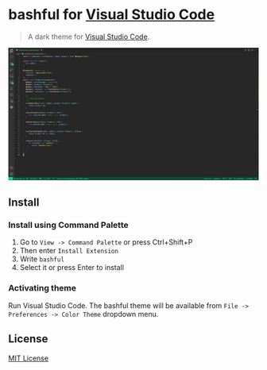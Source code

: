 # bashful for [Visual Studio Code](http://code.visualstudio.com)

> A dark theme for [Visual Studio Code](http://code.visualstudio.com).

![Screenshot](https://raw.githubusercontent.com/DonnachaHeff/bashful/main/screenshot.PNG)

## Install

### Install using Command Palette

1. Go to ` View -> Command Palette ` or press Ctrl+Shift+P
1. Then enter ` Install Extension `
1. Write ` bashful `
1. Select it or press Enter to install

### Activating theme

Run Visual Studio Code. The bashful theme will be available from ` File -> Preferences -> Color Theme ` dropdown menu.

## License

[MIT License](./LICENSE)
